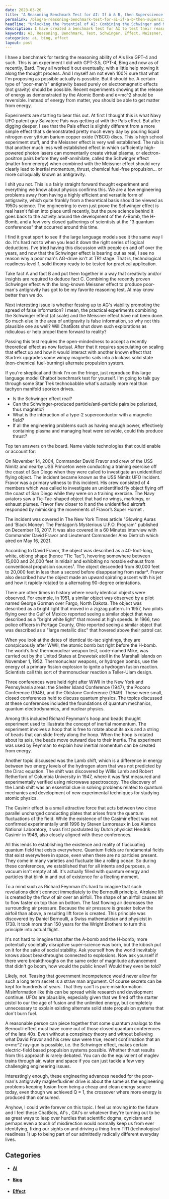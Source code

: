 ```yaml
---
date: 2023-03-26
title: "A Reasoning Benchmark Test for AI: If A & B, then Superscience... See!"
permalink: /blog/a-reasoning-benchmark-test-for-ai-if-a-b-then-superscience-see/
headline: "Unlocking the Potential of AI: Combining the Schwinger and Meissner Effects to Create a Fuel-Free Propulsion System"
description: I have created a benchmark test for AI to test their reasoning ability, combining two facts - the Schwinger effect and the Meissner effect - that could lead to a form of propulsion that does not require chemical fuel. I have tested this theory on language models like GPT-3.5, GPT-4, Bing, and Bard, and have seen the potential of ChatBots, AI's, GAI's, and other technological advancements to help us make predictions.
keywords: AI, Reasoning, Benchmark, Test, Schwinger, Effect, Meissner, Effect, Propulsion, Chemical, Fuel, Language, Models, GPT-3.5, GPT-4, Bing, Bard, ChatBots, GAI's, TR1, Quantum, Fields, Lamb, Shift, Casimir, Effect, Richard, Feynman, Bernoulli, Principle, Daniel, Bernoulli, 1738, Wright, Brothers, Flight, Scientific
categories: ai, bing, effect
layout: post
---
```


I have a benchmark for testing the reasoning ability of AIs like GPT-4 and
such. This is an experiment I did with GPT-3.5, GPT-4, Bing and now as of
recently, Bard. They all worked it out eventually, with a little help moving it
along the thought process. And I myself am not even 100% sure that what I'm
proposing as possible actually is possible. But it should be. A certain type of
"poor-man's" antigravity based purely on electromagnetic effects (not gravity)
should be possible. Recent experiments showing at the release of energy as
demonstrated by the Atomic Bomb and e=mc^2 should be reversible. Instead of
energy from matter, you should be able to get matter from energy.

Experiments are starting to bear this out. At first I thought this is what Navy
UFO patent guy Salvatore Pais was getting at with the Pais effect. But after
digging deeper, I see that the Pais effect is slightly different from a more
simple effect that's demonstrated pretty much every day by pouring liquid
nitrogen over yttrium barium copper oxide (YBCO) discs. This is high school
experiment stuff, and the Meissner effect is very well established. The rub is
that another much less well established effect in which sufficiently
high-powered photon lasers can momentarily create virtual plasma, or
electron-positron pairs before they self-annihilate, called the Schwinger
effect (matter from energy) when combined with the Meissner effect should very
clearly lead to inertial momentum, thrust, chemical fuel-free propulsion... or
more colloquially known as antigravity.

I shit you not. This is a fairly straight forward thought experiment and
everything we know about physics confirms this. We are a few engineering
problems away from having a highly efficient and versatile form of antigravity,
which quite frankly from a theoretical basis should be viewed as 1950s science.
The engineering to even just prove the Schwinger effect is real hasn't fallen
into place until recently, but the pure science behind it goes back to the
activity around the development of the A-Bomb, the H-Bomb, and a few very
closed gatherings of scientists at the "3 quantum conferences" that occurred
around this time.

I find it great sport to see if the large language models see it the same way I
do. It's hard not to when you lead it down the right series of logical
deductions. I've tried having this discussion with people on and off over the
years, and now that the Schwinger effect is bearing out as real, I see no
reason why a poor man's AG-drive isn't at TR1 stage. That is, technological
readiness level 1, solid theory ready to be tested for practical application.

Take fact A and fact B and put them together in a way that creativity and/or
insights are required to deduce fact C. Combining the recently proven Schwinger
effect with the long-known Meissner effect to produce poor-man's antigravity
has got to be my favorite reasoning test. AI may know better than we do.

Next interesting issue is whether fessing up to AG's viability promoting the
spread of false information? I mean, the practical experiments combining the
Schwinger effect (at scale) and the Meissner effect have not been done. So much
else in the area of antigravity is false information, so why not this plausible
one as well? Will ChatBots shut down such explorations as ridiculous or help
propel them forward to reality?

Passing this test requires the open-mindedness to accept a recently theoretical
effect as now factual. After that it requires speculating on scaling that
effect up and how it would interact with another known effect that Startrek
upgrades some wimpy magnetic sails into a kickass solid state (non-chemical
fuel-burning) alternate propulsion system.

If you're skeptical and think I'm on the fringe, just reproduce this large
language model Chatbot benchmark test for yourself. I'm going to talk guy
through some Star Trek technobabble what's actually more real than tachyon
manifold sporkon drives.

- Is the Schwinger effect real?
- Can the Schwinger-produced particle/anti-particle pairs be polarized, thus magnetic?
- What is the interaction of a type-2 superconductor with a magnetic field?
- If all the engineering problems such as having enough power, effectively containing plasma and managing heat were solvable, could this produce thrust?

Top ten answers on the board. Name viable technologies that could enable or
account for:

On November 14, 2004, Commander David Fravor and crew of the USS Nimitz and
nearby USS Princeton were conducting a training exercise off the coast of San
Diego when they were called to investigate an unidentified flying object. The
incident became known as the USS Nimitz UFO Incident. Fravor was a primary
witness to this incident. His crew consisted of 4 members which was called to
investigate an unidentified fly object flying off the coast of San Diego while
they were on a training exercise. The Navy aviators saw a Tic-Tac-shaped object
that had no wings, markings, or exhaust plumes. Fravor flew closer to it and
the unidentified aircraft responded by mimicking the movements of Fravor’s
Super Hornet .

The incident was covered in The New York Times article "Glowing Auras and
‘Black Money’: The Pentagon’s Mysterious U.F.O. Program" published on December
16, 2017. It was also covered in a 60 Minutes interview with Commander David
Fravor and Lieutenant Commander Alex Dietrich which aired on May 16, 2021.

According to David Fravor, the object was described as a 40-foot-long, white,
oblong shape (hence “Tic Tac”), hovering somewhere between 15,000 and 24,000
feet in midair and exhibiting no notable exhaust from conventional propulsion
sources¹. The object descended from 80,000 feet to 20,000 feet in less than a
second before disappearing from radar³. Fravor also described how the object
made an upward spiraling ascent with his jet and how it rapidly rotated to a
alternating 90-degree orientations.

There are other times in history where nearly identical objects were observed.
For example, in 1951, a similar object was observed by a pilot named George
Gorman over Fargo, North Dakota. The object was described as a bright light
that moved in a zigzag pattern. In 1957, two pilots flying over the Gulf of
Mexico reported seeing a similar object that was described as a "bright white
light" that moved at high speeds. In 1966, two police officers in Portage
County, Ohio reported seeing a similar object that was described as a "large
metallic disc" that hovered above their patrol car.

When you look at the dates of identical tic-tac sightings, they are
conspicuously after WWII, the atomic bomb but right before the H-bomb. The
world’s first thermonuclear weapon test, code-named Mike, was carried out by
the United States at Enewetak atoll in the Marshall Islands on November 1,
1952. Thermonuclear weapons, or hydrogen bombs, use the energy of a primary
fission explosion to ignite a hydrogen fusion reaction. Scientists call this
sort of thermonuclear reaction a Teller-Ulam design.

Three conferences were held right after WWII in the New York and Pennsylvania
areas: the Shelter Island Conference (1947), the Pocono Conference (1948), and
the Oldstone Conference (1949). These were small, closed conferences held to
discuss quantum physics. The topics discussed at these conferences included the
foundations of quantum mechanics, quantum electrodynamics, and nuclear physics.

Among this included Richard Feynman's hoop and beads thought experiment used to
illustrate the concept of inertial momentum. The experiment involves a hoop
that is free to rotate about its axis and a string of beads that can slide
freely along the hoop. When the hoop is rotated about its axis, the beads move
outward due to their inertia. The experiment was used by Feynman to explain how
inertial momentum can be created from energy.

Another topic discussed was the Lamb shift, which is a difference in energy
between two energy levels of the hydrogen atom that was not predicted by the
Dirac equation. The shift was discovered by Willis Lamb and Robert Retherford
of Columbia University in 1947, where it was first measured and experimentally
verified using microwave spectroscopy. The discovery of the Lamb shift was an
essential clue in solving problems related to quantum mechanics and development
of new experimental techniques for studying atomic physics.

The Casimir effect is a small attractive force that acts between two close
parallel uncharged conducting plates that arises from the quantum fluctuations
of the field. While the existence of the Casimir effect was not confirmed
experimentally until 1996 by Steven Lamoreaux in Los Alamos National
Laboratory, it was first postulated by Dutch physicist Hendrik Casimir in 1948,
also closely aligned with these conferences.

All this lends to establishing the existence and reality of fluccuating quantum
field that exists everywhere. Quantum fields are fundamental fields that exist
everywhere in space, even when there are no particles present. They come in
many varieties and fluctuate like a rolling ocean. So during these conferences,
we established that for all intents and purposes, a vacuum isn't empty at all.
It's actually filled with quantum energy and particles that blink in and out of
existence for a fleeting moment.

To a mind such as Richard Feynman it's hard to imagine that such revelations
didn't connect immediately to the Bernoulli principle. Airplane lift is created
by the flow of air over an airfoil. The shape of an airfoil causes air to flow
faster on top than on bottom. The fast flowing air decreases the surrounding
air pressure. Because the air pressure is greater below the airfoil than above,
a resulting lift force is created. This principle was discovered by Daniel
Bernoulli, a Swiss mathematician and physicist in 1738. It took more than 150
years for the Wright Brothers to turn this principle into actual flight.

It's not hard to imagine that after the A-bomb and the H-bomb, more potentially
societally disruptive super-science was born, but the kibosh put on it for the
sake of social stability. Ask yourself how the world inevitably knows about
breakthroughs connected to explosions. Now ask yourself if there were
breakthroughs on the same order of magnitude advancement that didn't go boom,
how would the public know? Would they even be told?

Likely, not. Teasing that government incompetence would never allow for such a
long term secret is a straw man argument. Of course secrets can be kept for
hundreds of years. That they can't is pure misinformation. Misinformation like
this can be spread while research and development continue. UFOs are plausible,
especially given that we fired off the starter pistol to our the age of fusion
and the unlimited energy, but completely unnecessary to explain existing
alternate solid state propulsion systems that don't burn fuel.

A reasonable person can piece together that some quantum analogs to the
Bernoulli effect must have come out of those closed quantum conferences of the
late 40s. Even without a conspiracy theory and without believing what David
Fravor and his crew saw were true, recent confirmation that an e=mc^2 ray-gun
is possible, i.e. the Schwinger effect, makes certain electric-field based
propulsion systems possible. Whether thrust results from this approach is
rarely debated. You can do the equivalent of maglev trains through air, water
and space if you can just tackle a few very challenging engineering issues.

Interestingly enough, these engineering advances needed for the poor-man's
antigravity maglevfluxliner drive is about the same as the engineering problems
keeping fusion from being a cheap and clean energy source today, even though we
achieved Q = 1, the crossover where more energy is produced than consumed.

Anyhow, I could write forever on this topic. I feel us moving into the future
and I feel these ChatBots, AI's , GAI's or whatever they're turning out to be
as great ways to leap over hurdles that scientific dogma, cynicism and perhaps
even a touch of misdirection would normally keep us from ever identifying,
fixing our sights on and driving a thing from TR1 (technological readiness 1)
up to being part of our admittedly radically different everyday lives.


## Categories

<ul>
<li><h4><a href='/ai/'>AI</a></h4></li>
<li><h4><a href='/bing/'>Bing</a></h4></li>
<li><h4><a href='/effect/'>Effect</a></h4></li></ul>
